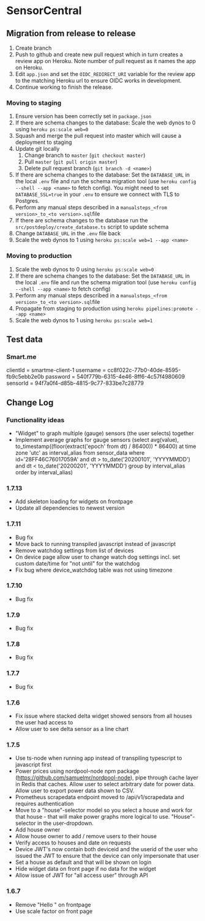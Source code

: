 # SensorCentral

## Migration from release to release

1. Create branch
2. Push to github and create new pull request which in turn creates a review app on Heroku. Note number of pull request as it names the app on Heroku.
3. Edit `app.json` and set the `OIDC_REDIRECT_URI` variable for the review app to the matching Heroku url to ensure OIDC works in development.
4. Continue working to finish the release.

### Moving to staging

1. Ensure version has been correctly set in `package.json`
2. If there are schema changes to the database: Scale the web dynos to 0 using `heroku ps:scale web=0`
3. Squash and merge the pull request into master which will cause a deployment to staging
4. Update git locally
   1. Change branch to `master` (`git checkout master`)
   2. Pull `master` (`git pull origin master`)
   3. Delete pull request branch (`git branch -d <name>`)
5. If there are schema changes to the database: Set the `DATABASE_URL` in the local `.env` file and run the schema migration tool (use `heroku config --shell --app <name>` to fetch config). You might need to set `DATABASE_SSL=true` in your `.env` to ensure we connect with TLS to Postgres.
6. Perform any manual steps described in a `manualsteps_<from version>_to_<to version>.sql`file
7. If there are schema changes to the database run the `src/postdeploy/create_database.ts` script to update schema
8. Change `DATABASE_URL` in the `.env` file back
9. Scale the web dynos to 1 using `heroku ps:scale web=1 --app <name>`

### Moving to production

1. Scale the web dynos to 0 using `heroku ps:scale web=0`
2. If there are schema changes to the database: Set the `DATABASE_URL` in the local `.env` file and run the schema migration tool (use `heroku config --shell --app <name>` to fetch config)
3. Perform any manual steps described in a `manualsteps_<from version>_to_<to version>.sql`file
4. Propagate from staging to production using `heroku pipelines:promote --app <name>`
5. Scale the web dynos to 1 using `heroku ps:scale web=1`

## Test data

### Smart.me

clientId = smartme-client-1
username = cc8f022c-77b0-40de-8595-fb9c5ebb2e0b
password = 540f779b-6315-4e46-8ff6-4c57f4980609
sensorId = 94f7a0f4-d85b-4815-9c77-833be7c28779

## Change Log

### Functionality ideas

- "Widget" to graph multiple (gauge) sensors (the user selects) together
- Implement average graphs for gauge sensors (select avg(value), to_timestamp((floor(extract('epoch' from dt) / 86400)) \* 86400) at time zone 'utc' as interval_alias from sensor_data where id='28FF46C76017059A' and dt > to_date('20200101', 'YYYYMMDD') and dt < to_date('20200201', 'YYYYMMDD') group by interval_alias order by interval_alias)

### 1.7.13

- Add skeleton loading for widgets on frontpage
- Update all dependencies to newest version

### 1.7.11

- Bug fix
- Move back to running transpiled javascript instead of javascript
- Remove watchdog settings from list of devices
- On device page allow user to change watch dog settings incl. set custom date/time for "not until" for the watchdog
- Fix bug where device_watchdog table was not using timezone

### 1.7.10

- Bug fix

### 1.7.9

- Bug fix

### 1.7.8

- Bug fix

### 1.7.7

- Bug fix

### 1.7.6

- Fix issue where stacked delta widget showed sensors from all houses the user had access to
- Allow user to see delta sensor as a line chart

### 1.7.5

- Use ts-node when running app instead of transpiling typescript to javascript first
- Power prices using nordpool-node npm package (https://github.com/samuelmr/nordpool-node), pipe through cache layer in Redis that caches. Allow user to select arbitrary date for power data. Allow user to export power data shown to CSV.
- Prometheus scrapedata endpoint moved to /api/v1/scrapedata and requires authentication
- Move to a "house"-selector model so you select a house and work for that house - that will make power graphs more logical to use. "House"-selector in the user-dropdown.
- Add house owner
- Allow house owner to add / remove users to their house
- Verify access to houses and date on requests
- Device JWT's now contain both deviceid and the userid of the user who issued the JWT to ensure that the device can only impersonate that user
- Set a house as default and that will be shown on login
- Hide widget data on front page if no data for the widget
- Allow issue of JWT for "all access user" through API

### 1.6.7

- Remove "Hello <name>" on frontpage
- Use scale factor on front page
